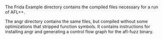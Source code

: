 The Frida Example directory contains the compiled files necessary for a run of AFL++. <br>

The angr directory contains the same files, but compiled without some optimizations that stripped function symbols. It contains instructions for installing angr and generating a control flow graph for the afl-fuzz binary.
